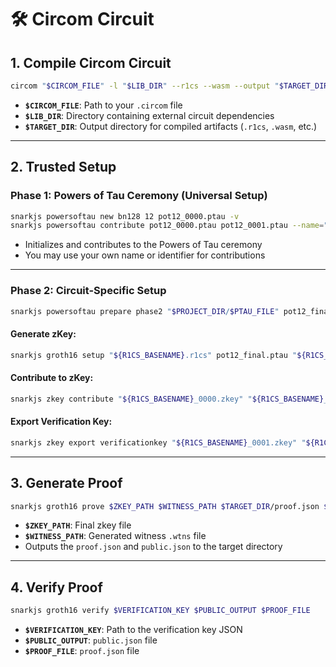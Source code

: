

# 🛠️ Circom Circuit 


## 1. Compile Circom Circuit

```bash
circom "$CIRCOM_FILE" -l "$LIB_DIR" --r1cs --wasm --output "$TARGET_DIR"
```

* **`$CIRCOM_FILE`**: Path to your `.circom` file
* **`$LIB_DIR`**: Directory containing external circuit dependencies
* **`$TARGET_DIR`**: Output directory for compiled artifacts (`.r1cs`, `.wasm`, etc.)

---

## 2. Trusted Setup

### Phase 1: Powers of Tau Ceremony (Universal Setup)

```bash
snarkjs powersoftau new bn128 12 pot12_0000.ptau -v
snarkjs powersoftau contribute pot12_0000.ptau pot12_0001.ptau --name="Foo" -v
```

* Initializes and contributes to the Powers of Tau ceremony
* You may use your own name or identifier for contributions

---

### Phase 2: Circuit-Specific Setup

```bash
snarkjs powersoftau prepare phase2 "$PROJECT_DIR/$PTAU_FILE" pot12_final.ptau -v
```

#### Generate zKey:

```bash
snarkjs groth16 setup "${R1CS_BASENAME}.r1cs" pot12_final.ptau "${R1CS_BASENAME}_0000.zkey"
```

#### Contribute to zKey:

```bash
snarkjs zkey contribute "${R1CS_BASENAME}_0000.zkey" "${R1CS_BASENAME}_0001.zkey" --name="Foo" -v
```

#### Export Verification Key:

```bash
snarkjs zkey export verificationkey "${R1CS_BASENAME}_0001.zkey" "${R1CS_BASENAME}_verification_key.json"
```

---

## 3. Generate Proof

```bash
snarkjs groth16 prove $ZKEY_PATH $WITNESS_PATH $TARGET_DIR/proof.json $TARGET_DIR/public.json
```

* **`$ZKEY_PATH`**: Final zkey file
* **`$WITNESS_PATH`**: Generated witness `.wtns` file
* Outputs the `proof.json` and `public.json` to the target directory

---

## 4. Verify Proof

```bash
snarkjs groth16 verify $VERIFICATION_KEY $PUBLIC_OUTPUT $PROOF_FILE
```

* **`$VERIFICATION_KEY`**: Path to the verification key JSON
* **`$PUBLIC_OUTPUT`**: `public.json` file
* **`$PROOF_FILE`**: `proof.json` file

